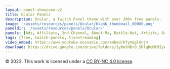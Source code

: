 ```yaml
---
layout: panel-showcase-v2 
title: Ocular Panels 
description: Ocular, a Twitch Panel theme with over 200+ free panels. 
image: '/assets/resources/panels/Ocular/blank_thumbnail_00000.png'
paneldir: '/assets/resources/panels/Ocular/'
panels: [Ads, Affiliate, 2nd-Channel, About-Me, Battle-Net, Artists, Background, ArtStation, Birthday, BTTV, Calendar, Blog, Charity, Chat-Rules, Clips, Channel-Points, Emotes, Fanmail, Donate, Editor, Friends, Games, Gear, FAQ, Hardware, Hive, Hall-of-Fame, Hall-of-Shame, Ko-Fi, Languages, Leaderboard, Links, Music, Mastadon, Merch, Mods, New-Channel, P.O, Partners, My-Shop, Sponsorships, Subscribe, Support, TikTok, Perks, Playlist, Pronouns, Rules]
tags: [free, twitch-panels, livestreaming]
video_embed: https://www.youtube-nocookie.com/embed/KTymGglGnj4
download: https://drive.google.com/drive/folders/1yBmlHBrO_SRlqhqMt9IyW-YRDYdITjxr?usp=share_link
---
```


© 2023. This work is licensed under a [CC BY-NC 4.0 license](https://creativecommons.org/licenses/by-nc/4.0/).